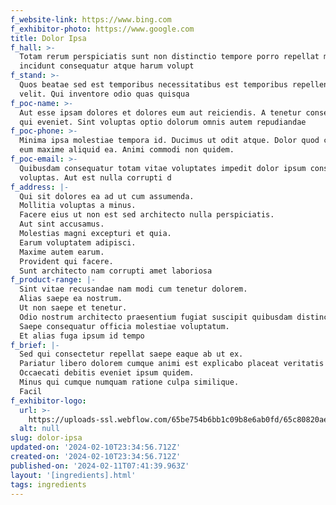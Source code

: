 ```yaml
---
f_website-link: https://www.bing.com
f_exhibitor-photo: https://www.google.com
title: Dolor Ipsa
f_hall: >-
  Totam rerum perspiciatis sunt non distinctio tempore porro repellat modi. Et
  incidunt consequatur atque harum volupt
f_stand: >-
  Quos beatae sed est temporibus necessitatibus est temporibus repellendus
  velit. Qui inventore odio quas quisqua
f_poc-name: >-
  Aut esse ipsam dolores et dolores eum aut reiciendis. A tenetur consectetur
  qui eveniet. Sint voluptas optio dolorum omnis autem repudiandae
f_poc-phone: >-
  Minima ipsa molestiae tempora id. Ducimus ut odit atque. Dolor quod cumque aut
  eum maxime aliquid ea. Animi commodi non quidem.
f_poc-email: >-
  Quibusdam consequatur totam vitae voluptates impedit dolor ipsum consectetur
  voluptas. Aut est nulla corrupti d
f_address: |-
  Qui sit dolores ea ad ut cum assumenda.
  Mollitia voluptas a minus.
  Facere eius ut non est sed architecto nulla perspiciatis.
  Aut sint accusamus.
  Molestias magni excepturi et quia.
  Earum voluptatem adipisci.
  Maxime autem earum.
  Provident qui facere.
  Sunt architecto nam corrupti amet laboriosa
f_product-range: |-
  Sint vitae recusandae nam modi cum tenetur dolorem.
  Alias saepe ea nostrum.
  Ut non saepe et tenetur.
  Odio nostrum architecto praesentium fugiat suscipit quibusdam distinctio.
  Saepe consequatur officia molestiae voluptatum.
  Et alias fuga ipsum id tempo
f_brief: |-
  Sed qui consectetur repellat saepe eaque ab ut ex.
  Pariatur libero dolorem cumque animi est explicabo placeat veritatis nihil.
  Occaecati debitis eveniet ipsum quidem.
  Minus qui cumque numquam ratione culpa similique.
  Facil
f_exhibitor-logo:
  url: >-
    https://uploads-ssl.webflow.com/65be754b6bb1c09b8e6ab0fd/65c80820aeab9fdc64d33e08_image19.jpeg
  alt: null
slug: dolor-ipsa
updated-on: '2024-02-10T23:34:56.712Z'
created-on: '2024-02-10T23:34:56.712Z'
published-on: '2024-02-11T07:41:39.963Z'
layout: '[ingredients].html'
tags: ingredients
---
```




